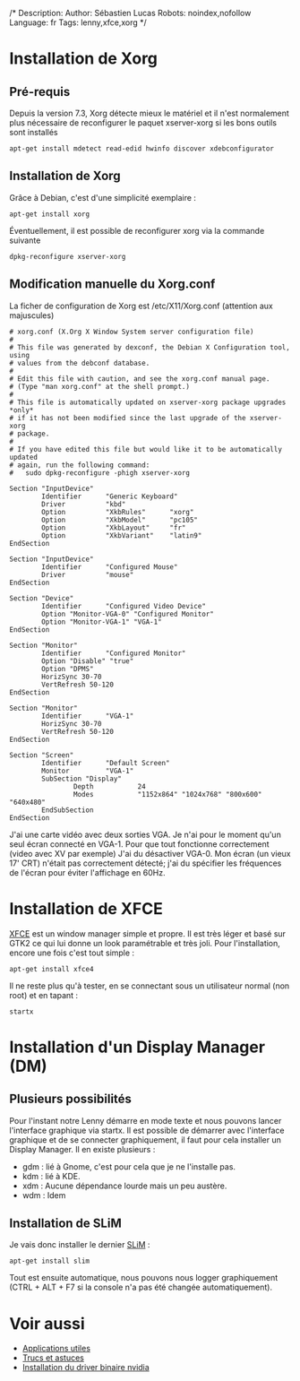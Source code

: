 /*
Description: 
Author: Sébastien Lucas
Robots: noindex,nofollow
Language: fr
Tags: lenny,xfce,xorg
*/
# Installation de Xorg

## Pré-requis
Depuis la version 7.3, Xorg détecte mieux le matériel et il n'est normalement plus nécessaire de reconfigurer le paquet xserver-xorg si les bons outils sont installés

```
apt-get install mdetect read-edid hwinfo discover xdebconfigurator
```

## Installation de Xorg

Grâce à Debian, c'est d'une simplicité exemplaire :

```
apt-get install xorg
```

Éventuellement, il est possible de reconfigurer xorg via la commande suivante

```
dpkg-reconfigure xserver-xorg
```

## Modification manuelle du Xorg.conf

La ficher de configuration de Xorg est /etc/X11/Xorg.conf (attention aux majuscules)

```
# xorg.conf (X.Org X Window System server configuration file)
#
# This file was generated by dexconf, the Debian X Configuration tool, using
# values from the debconf database.
#
# Edit this file with caution, and see the xorg.conf manual page.
# (Type "man xorg.conf" at the shell prompt.)
#
# This file is automatically updated on xserver-xorg package upgrades *only*
# if it has not been modified since the last upgrade of the xserver-xorg
# package.
#
# If you have edited this file but would like it to be automatically updated
# again, run the following command:
#   sudo dpkg-reconfigure -phigh xserver-xorg

Section "InputDevice"
        Identifier      "Generic Keyboard"
        Driver          "kbd"
        Option          "XkbRules"      "xorg"
        Option          "XkbModel"      "pc105"
        Option          "XkbLayout"     "fr"
        Option          "XkbVariant"    "latin9"
EndSection

Section "InputDevice"
        Identifier      "Configured Mouse"
        Driver          "mouse"
EndSection

Section "Device"
        Identifier      "Configured Video Device"
        Option "Monitor-VGA-0" "Configured Monitor"
        Option "Monitor-VGA-1" "VGA-1"
EndSection

Section "Monitor"
        Identifier      "Configured Monitor"
        Option "Disable" "true"
        Option "DPMS"
        HorizSync 30-70
        VertRefresh 50-120
EndSection

Section "Monitor"
        Identifier      "VGA-1"
        HorizSync 30-70
        VertRefresh 50-120
EndSection

Section "Screen"
        Identifier      "Default Screen"
        Monitor         "VGA-1"
        SubSection "Display"
                Depth           24
                Modes           "1152x864" "1024x768" "800x600" "640x480"
        EndSubSection
EndSection
```

J'ai une carte vidéo avec deux sorties VGA. Je n'ai pour le moment qu'un seul écran connecté en VGA-1. Pour que tout fonctionne correctement (video avec XV par exemple) J'ai du désactiver VGA-0. Mon écran (un vieux 17' CRT) n'était pas correctement détecté; j'ai du spécifier les fréquences de l'écran pour éviter l'affichage en 60Hz.

# Installation de XFCE

[XFCE](http://www.xfce.org) est un window manager simple et propre. Il est très léger et basé sur GTK2 ce qui lui donne un look paramétrable et très joli.
Pour l'installation, encore une fois c'est tout simple :

```
apt-get install xfce4
```

Il ne reste plus qu'à tester, en se connectant sous un utilisateur normal (non root) et en tapant :

```
startx
```

# Installation d'un Display Manager (DM)

## Plusieurs possibilités
Pour l'instant notre Lenny démarre en mode texte et nous pouvons lancer l'interface graphique via startx. Il est possible de démarrer avec l'interface graphique et de se connecter graphiquement, il faut pour cela installer un Display Manager. Il en existe plusieurs :
*	gdm : lié à Gnome, c'est pour cela que je ne l'installe pas.
*	kdm : lié à KDE.
*	xdm : Aucune dépendance lourde mais un peu austère.
*	wdm : Idem

## Installation de SLiM

Je vais donc installer le dernier [SLiM](http://slim.berlios.de/) : 

```
apt-get install slim
```

Tout est ensuite automatique, nous pouvons nous logger graphiquement (CTRL + ALT + F7 si la console n'a pas été changée automatiquement).

# Voir aussi

*	[Applications utiles](/fr/debian/xfce-applications)
*	[Trucs et astuces](/fr/debian/tips)
*	[Installation du driver binaire nvidia](/fr/debian/nvidia)

